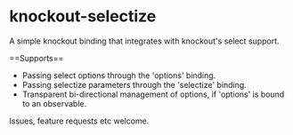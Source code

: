knockout-selectize
==================

A simple knockout binding that integrates with knockout's select support.

==Supports==

 - Passing select options through the 'options' binding.
 - Passing selectize parameters through the 'selectize' binding.
 - Transparent bi-directional management of options, if 'options' is bound to an observable.

Issues, feature requests etc welcome.
